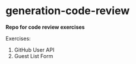 # generation-code-review
<p><b>Repo for code review exercises</b></p>

Exercises:
    <ol>
    	<li>GitHub User API</li>
    	<li>Guest List Form</li>
    </ol>
